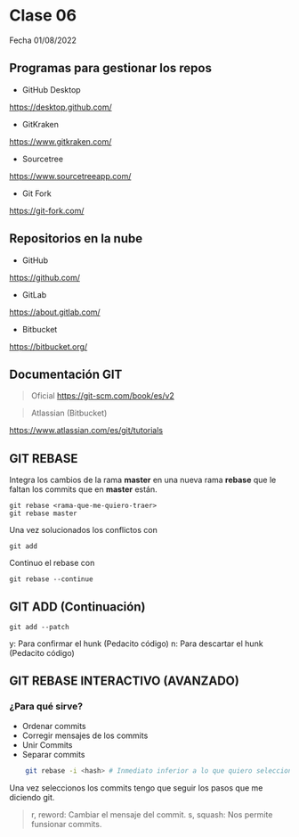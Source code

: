 # Clase 06
Fecha 01/08/2022

## Programas para gestionar los repos

* GitHub Desktop

<https://desktop.github.com/>

* GitKraken

<https://www.gitkraken.com/>

* Sourcetree

<https://www.sourcetreeapp.com/>

* Git Fork

<https://git-fork.com/>

## Repositorios en la nube

* GitHub

<https://github.com/>

* GitLab

<https://about.gitlab.com/>

* Bitbucket

<https://bitbucket.org/>

## Documentación GIT

> Oficial
<https://git-scm.com/book/es/v2>

> Atlassian (Bitbucket)

<https://www.atlassian.com/es/git/tutorials>

## GIT REBASE
Integra los cambios de la rama **master** en una nueva rama **rebase** que le faltan los commits que en **master** están. 

    git rebase <rama-que-me-quiero-traer>
    git rebase master

Una vez solucionados los conflictos con 

    git add

Continuo el rebase con

    git rebase --continue

## GIT ADD (Continuación)

    git add --patch

y: Para confirmar el hunk (Pedacito código)
n: Para descartar el hunk (Pedacito código)

## GIT REBASE INTERACTIVO (AVANZADO)

### ¿Para qué sirve?

* Ordenar commits
* Corregir mensajes de los commits
* Unir Commits
* Separar commits

```sh
    git rebase -i <hash> # Inmediato inferior a lo que quiero seleccionar
```

Una vez seleccionos los commits tengo que seguir los pasos que me diciendo git.

> r, reword: Cambiar el mensaje del commit.
> s, squash: Nos permite funsionar commits. 